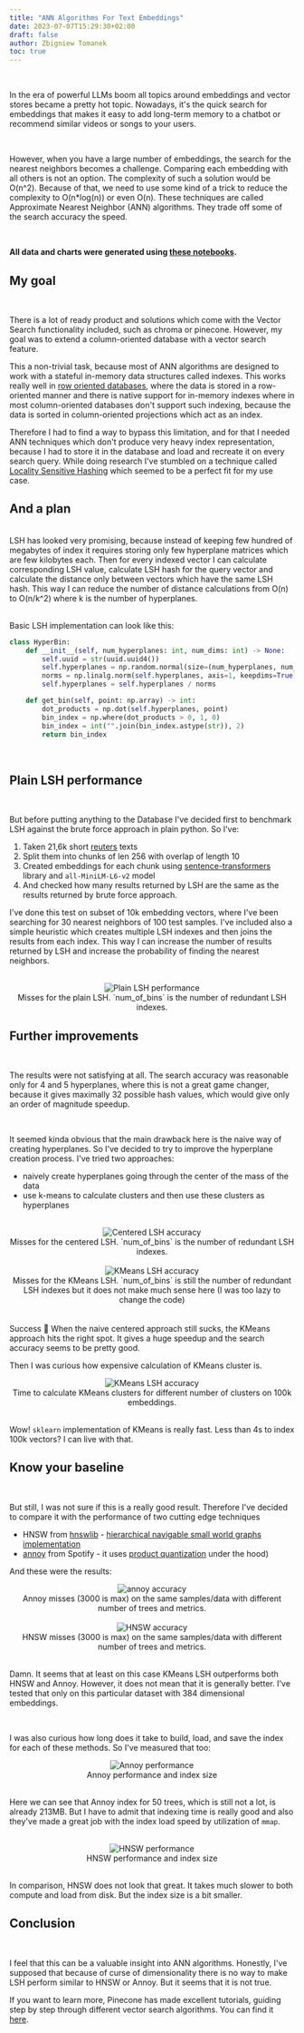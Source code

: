 ```yaml
---
title: "ANN Algorithms For Text Embeddings"
date: 2023-07-07T15:29:30+02:00
draft: false
author: Zbigniew Tomanek
toc: true
---
```


<br>

In the era of powerful LLMs boom all topics around embeddings and vector stores became a pretty hot topic.
Nowadays, it's the quick search for embeddings that makes it easy to add long-term memory to a chatbot or recommend similar videos or songs to your users.

<br>

However, when you have a large number of embeddings, the search for the nearest neighbors becomes a challenge. Comparing each embedding with all others is not an option. The complexity of such a solution would be O(n^2). Because of that, we need to use some kind of a trick to reduce the complexity to O(n*log(n)) or even O(n). These techniques are called Approximate Nearest Neighbor (ANN) algorithms. They trade off some of the search accuracy the speed.

<br>

**All data and charts were generated using [these notebooks](https://github.com/ZbigniewTomanek/zbeegnew-blog/tree/main/resources/tech/ann_for_text_embeddings).**

## My goal

<br>

There is a lot of ready product and solutions which come with the Vector Search functionality included, such as chroma or pinecone.
However, my goal was to extend a column-oriented database with a vector search feature.

This a non-trivial task, because most of ANN algorithms are designed to work with a stateful in-memory data structures called indexes. This works really well in [row oriented databases](https://github.com/pgvector/pgvector), where the data is stored in a row-oriented manner and there is native support for in-memory indexes where in most column-oriented databases don't support such indexing, because the data is sorted in column-oriented projections which act as an index.

Therefore I had to find a way to bypass this limitation, and for that I needed ANN techniques which don't produce very heavy index representation, because I had to store it in the database and load and recreate it on every search query. While doing research I've stumbled on a technique called [Locality Sensitive Hashing](https://www.bogotobogo.com/Algorithms/Locality_Sensitive_Hashing_LSH_using_Cosine_Distance_Similarity.php) which seemed to be a perfect fit for my use case.


## And a plan

<br>
LSH has looked very promising, because instead of keeping few hundred of megabytes of index it requires storing only few hyperplane matrices which are few kilobytes each. Then for every indexed vector I can calculate corresponding LSH value, calculate LSH hash for the query vector and calculate the distance only between vectors which have the same LSH hash. This way I can reduce the number of distance calculations from O(n) to O(n/k^2) where k is the number of hyperplanes. 

<br>
<br>

Basic LSH implementation can look like this:

```python
class HyperBin:
    def __init__(self, num_hyperplanes: int, num_dims: int) -> None:
        self.uuid = str(uuid.uuid4())
        self.hyperplanes = np.random.normal(size=(num_hyperplanes, num_dims))
        norms = np.linalg.norm(self.hyperplanes, axis=1, keepdims=True)
        self.hyperplanes = self.hyperplanes / norms

    def get_bin(self, point: np.array) -> int:
        dot_products = np.dot(self.hyperplanes, point)
        bin_index = np.where(dot_products > 0, 1, 0)
        bin_index = int("".join(bin_index.astype(str)), 2)
        return bin_index
```

<br>

## Plain LSH performance

<br>

But before putting anything to the Database I've decided first to benchmark LSH against the brute force approach in plain python.
So I've:

1) Taken 21,6k short [reuters](https://huggingface.co/datasets/reuters21578/viewer/ModHayes) texts
2) Split them into chunks of len 256 with overlap of length 10
3) Created embeddings for each chunk using [sentence-transformers](https://www.sbert.net/) library and `all-MiniLM-L6-v2` model
4) And checked how many results returned by LSH are the same as the results returned by brute force approach.

I've done this test on subset of 10k embedding vectors, where I've been searching for 30 nearest neighbors of 100 test samples.
I've included also a simple heuristic which creates multiple LSH indexes and then joins the results from each index. This way I can increase the number of results returned by LSH and increase the probability of finding the nearest neighbors.

<br>


<div style="text-align:center">
    <img src="plain_lsh.png" alt="Plain LSH performance">
    <br>
    Misses for the plain LSH. `num_of_bins` is the number of redundant LSH indexes.
</div>

## Further improvements

<br>

The results were not satisfying at all. The search accuracy was reasonable only for 4 and 5 hyperplanes, where this is not a great game changer, because it gives maximally 32 possible hash values, which would give only an order of magnitude speedup.

<br>

It seemed kinda obvious that the main drawback here is the naive way of creating hyperplanes. So I've decided to try to improve the hyperplane creation process. I've tried two approaches:

- naively create hyperplanes going through the center of the mass of the data
- use k-means to calculate clusters and then use these clusters as hyperplanes

<br>


<div style="text-align:center">
    <img src="centered_lsh.png" alt="Centered LSH accuracy">
    <br>
    Misses for the  centered LSH. `num_of_bins` is the number of redundant LSH indexes.
</div>

<br>

<div style="text-align:center">
    <img src="kmeans_lsh.png" alt="KMeans LSH accuracy">
    <br>
    Misses for the KMeans LSH. `num_of_bins` is still the number of redundant LSH indexes but it does not make much sense here (I was too lazy to change the code)
</div>

<br>
<br>
Success <span class="emojify">🎉</span> When the naive centered approach still sucks, the KMeans approach hits the right spot. It gives a huge speedup and the search accuracy seems to be pretty good.

<br>

Then I was curious how expensive calculation of KMeans cluster is.
<div style="text-align:center">
    <img src="kmeans_init_time.png" alt="KMeans LSH accuracy">
    <br>
    Time to calculate KMeans clusters for different number of clusters on 100k embeddings.
</div>

<br>

Wow! `sklearn` implementation of KMeans is really fast. Less than 4s to index 100k vectors? I can live with that.


## Know your baseline

<br>

But still, I was not sure if this is a really good result. Therefore I've decided to compare it with the performance of two cutting edge techniques

- HNSW from [hnswlib](https://github.com/nmslib/hnswlib) - [hierarchical navigable small world graphs implementation](https://www.pinecone.io/learn/series/faiss/hnsw/)
- [annoy](https://github.com/spotify/annoy) from Spotify - it uses [product quantization](https://www.pinecone.io/learn/series/faiss/product-quantization/) under the hood)

And these were the results: 

<div style="text-align:center">
    <img src="annoy.png" alt="annoy accuracy">
    <br>
    Annoy misses (3000 is max) on the same samples/data with different number of trees and metrics.
</div>

<br>

<div style="text-align:center">
    <img src="hnsw.png" alt="HNSW accuracy">
    <br>
    HNSW misses (3000 is max) on the same samples/data with different number of trees and metrics.
</div>

<br>

Damn. It seems that at least on this case KMeans LSH outperforms both HNSW and Annoy. However, it does not mean that it is generally better. I've tested that only on this particular dataset with 384 dimensional embeddings.

<br>

I was also curious how long does it take to build, load, and save the index for each of these methods. So I've measured that too:

<div style="text-align:center">
    <img src="annoy_perf.png" alt="Annoy performance">
    <br>
    Annoy performance and index size
</div>

<br>

Here we can see that Annoy index for 50 trees, which is still not a lot, is already 213MB. But I have to admit that indexing time is really good and also they've made a great job with the index load speed by utilization of `mmap`.

<br>

<div style="text-align:center">
    <img src="hnsw_perf.png" alt="HNSW performance">
    <br>
    HNSW performance and index size
</div>

<br>

In comparison, HNSW does not look that great. It takes much slower to both compute and load from disk. But the index size is a bit smaller.


## Conclusion

<br>

I feel that this can be a valuable insight into ANN algorithms. Honestly, I've supposed that because of curse of dimensionality there is no way to make LSH perform similar to HNSW or Annoy. But it seems that it is not true. 

If you want to learn more, Pinecone has made excellent tutorials, guiding step by step through different vector search algorithms. You can find it [here](https://www.pinecone.io/learn/series/faiss/).


